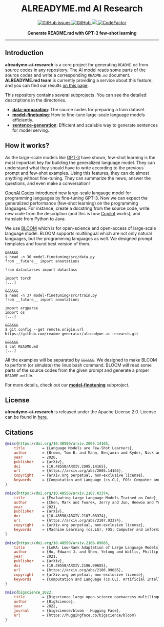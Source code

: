 <h1 align="center">ALREADYME.md AI Research</h1>
<p align="center">
	<a href="https://github.com/readme-generator/alreadyme-ai-research/issues">
		<img alt="GitHub issues" src="https://img.shields.io/github/issues/readme-generator/alreadyme-ai-research">
	</a>
    <a href="https://github.com/readme-generator/alreadyme-ai-research/blob/master/LICENSE">
        <img alt="GitHub" src="https://img.shields.io/github/license/readme-generator/alreadyme-ai-research">
    </a>
    <a href="https://github.com/psf/black">
        <img src="https://img.shields.io/badge/code%20style-black-000000.svg">
    </a>
	<a href="https://www.codefactor.io/repository/github/readme-generator/alreadyme-ai-research">
		<img src="https://www.codefactor.io/repository/github/readme-generator/alreadyme-ai-research/badge" alt="CodeFactor" />
	</a>
    <br/><br/>
    <b>Generate README.md with GPT-3 few-shot learning</b>
</p>

--------

## Introduction

**alreadyme-ai-research** is a core project for generating `README.md` from source codes in any repository. The AI model reads some parts of the source codes and write a corresponding `README.md` document. **ALREADYME.md team** is currently providing a service about this feature, and you can find our results [on this page](https://github.com/readme-generator).

This repository contains several subprojects. You can see the detailed descriptions in the directories.

* **[data-preparation](./data-preparation)**: The source codes for preparing a train dataset.
* **[model-finetuning](./model-finetuning)**: How to fine-tune large-scale language models efficiently.
* **[sentence-generation](./sentence-generation)**: Efficient and scalable way to generate sentences for model serving.

## How it works?
As the large-scale models like [GPT-3](https://github.com/openai/gpt-3) have shown, few-shot learning is the most important key for building the generalized language model. They can understand what they should have to write according to the previous prompt and few-shot examples. Using this features, they can do almost anything without fine-tuning. They can summarize the news, answer the questions, and even make a conversation!

[OpenAI Codex](https://openai.com/blog/openai-codex/) introduced new large-scale langauge model for programming languages by fine-tuning GPT-3. Now we can expect the generalized performance (few-shot learning) on the programming languages. For instance, create a docstring from the source code, write new code from the description (and this is how [Copilot](https://github.com/features/copilot) works), and translate from Python to Java.

We use [BLOOM](https://huggingface.co/bigscience/bloom) which is for open-science and open-access of large-scale language model. BLOOM supports multilingual which are not only natural languages, but the programming languages as well. We designed prompt templates and found best version of them.

```
&&&&&&
$ head -n 30 model-finetuning/src/data.py
from __future__ import annotations

from dataclasses import dataclass

import torch
[...]

&&&&&&
$ head -n 37 model-finetuning/src/train.py
from __future__ import annotations

import argparse
import os
[...]

&&&&&&
$ git config --get remote.origin.url
https://github.com/readme-generator/alreadyme-ai-research.git

&&&&&&
$ cat README.md
[...]
```

All the examples will be separated by `&&&&&&`. We designed to make BLOOM to perform (or simulate) the linux bash command. BLOOM will read some parts of the source codes from the given prompt and generate a proper `README.md` file.

For more details, check out our **[model-finetuning](./model-finetuning)** subproject.

## License
**alreadyme-ai-research** is released under the Apache License 2.0. License can be found in [here](./LICENSE).

## Citations
```bibtex
@misc{https://doi.org/10.48550/arxiv.2005.14165,
	title        = {Language Models are Few-Shot Learners},
	author       = {Brown, Tom B. and Mann, Benjamin and Ryder, Nick and Subbiah, Melanie and Kaplan, Jared and Dhariwal, Prafulla and Neelakantan, Arvind and Shyam, Pranav and Sastry, Girish and Askell, Amanda and Agarwal, Sandhini and Herbert-Voss, Ariel and Krueger, Gretchen and Henighan, Tom and Child, Rewon and Ramesh, Aditya and Ziegler, Daniel M. and Wu, Jeffrey and Winter, Clemens and Hesse, Christopher and Chen, Mark and Sigler, Eric and Litwin, Mateusz and Gray, Scott and Chess, Benjamin and Clark, Jack and Berner, Christopher and McCandlish, Sam and Radford, Alec and Sutskever, Ilya and Amodei, Dario},
	year         = 2020,
	publisher    = {arXiv},
	doi          = {10.48550/ARXIV.2005.14165},
	url          = {https://arxiv.org/abs/2005.14165},
	copyright    = {arXiv.org perpetual, non-exclusive license},
	keywords     = {Computation and Language (cs.CL), FOS: Computer and information sciences, FOS: Computer and information sciences}
}
```
```bibtex
@misc{https://doi.org/10.48550/arxiv.2107.03374,
	title        = {Evaluating Large Language Models Trained on Code},
	author       = {Chen, Mark and Tworek, Jerry and Jun, Heewoo and Yuan, Qiming and Pinto, Henrique Ponde de Oliveira and Kaplan, Jared and Edwards, Harri and Burda, Yuri and Joseph, Nicholas and Brockman, Greg and Ray, Alex and Puri, Raul and Krueger, Gretchen and Petrov, Michael and Khlaaf, Heidy and Sastry, Girish and Mishkin, Pamela and Chan, Brooke and Gray, Scott and Ryder, Nick and Pavlov, Mikhail and Power, Alethea and Kaiser, Lukasz and Bavarian, Mohammad and Winter, Clemens and Tillet, Philippe and Such, Felipe Petroski and Cummings, Dave and Plappert, Matthias and Chantzis, Fotios and Barnes, Elizabeth and Herbert-Voss, Ariel and Guss, William Hebgen and Nichol, Alex and Paino, Alex and Tezak, Nikolas and Tang, Jie and Babuschkin, Igor and Balaji, Suchir and Jain, Shantanu and Saunders, William and Hesse, Christopher and Carr, Andrew N. and Leike, Jan and Achiam, Josh and Misra, Vedant and Morikawa, Evan and Radford, Alec and Knight, Matthew and Brundage, Miles and Murati, Mira and Mayer, Katie and Welinder, Peter and McGrew, Bob and Amodei, Dario and McCandlish, Sam and Sutskever, Ilya and Zaremba, Wojciech},
	year         = 2021,
	publisher    = {arXiv},
	doi          = {10.48550/ARXIV.2107.03374},
	url          = {https://arxiv.org/abs/2107.03374},
	copyright    = {arXiv.org perpetual, non-exclusive license},
	keywords     = {Machine Learning (cs.LG), FOS: Computer and information sciences, FOS: Computer and information sciences}
}
```
```bibtex
@misc{https://doi.org/10.48550/arxiv.2106.09685,
	title        = {LoRA: Low-Rank Adaptation of Large Language Models},
	author       = {Hu, Edward J. and Shen, Yelong and Wallis, Phillip and Allen-Zhu, Zeyuan and Li, Yuanzhi and Wang, Shean and Wang, Lu and Chen, Weizhu},
	year         = 2021,
	publisher    = {arXiv},
	doi          = {10.48550/ARXIV.2106.09685},
	url          = {https://arxiv.org/abs/2106.09685},
	copyright    = {arXiv.org perpetual, non-exclusive license},
	keywords     = {Computation and Language (cs.CL), Artificial Intelligence (cs.AI), Machine Learning (cs.LG), FOS: Computer and information sciences, FOS: Computer and information sciences}
}
```
```bibtex
@misc{bigscience_2022,
	title        = {Bigscience large open-science openaccess multilingual language model.},
	author       = {BigScience},
	year         = 2022,
	journal      = {bigscience/bloom · Hugging Face},
	url          = {https://huggingface.co/bigscience/bloom}
}
```